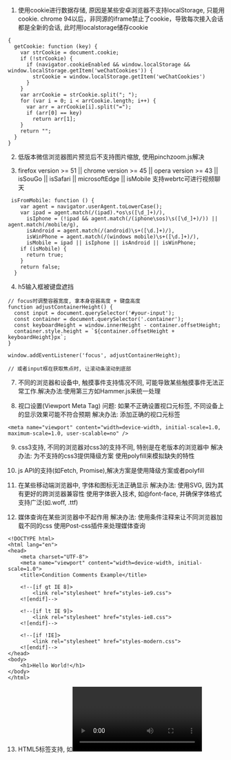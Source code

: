1. 使用cookie进行数据存储, 原因是某些安卓浏览器不支持localStorage, 只能用cookie. chrome 94以后，非同源的iframe禁止了cookie，导致每次接入会话都是全新的会话, 此时用localstorage储存cookie
```
{
  getCookie: function (key) {
    var strCookie = document.cookie;
    if (!strCookie) {
      if (navigator.cookieEnabled && window.localStorage && window.localStorage.getItem('weChatCookies')) {
        strCookie = window.localStorage.getItem('weChatCookies')
      }
    }
    var arrCookie = strCookie.split("; ");
    for (var i = 0; i < arrCookie.length; i++) {
      var arr = arrCookie[i].split("=");
      if (arr[0] == key)
        return arr[1];
    }
    return "";
  }
}
```

2. 低版本微信浏览器图片预览后不支持图片缩放, 使用pinchzoom.js解决

3. firefox version >= 51 || chrome version >= 45 || opera version >= 43 || isSouGo || isSafari || microsoftEdge || isMobile 支持webrtc可进行视频聊天

```
 isFromMobile: function () {
    var agent = navigator.userAgent.toLowerCase();
    var ipad = agent.match(/(ipad).*os\s([\d_]+)/),
      isIphone = (!ipad && agent.match(/(iphone\sos)\s([\d_]+)/)) || agent.match(/mobile/g),
      isAndroid = agent.match(/(android)\s+([\d.]+)/),
      isWinPhone = agent.match(/(windows mobile)\s+([\d.]+)/),
      isMobile = ipad || isIphone || isAndroid || isWinPhone;
    if (isMobile) {
      return true;
    }
    return false;
  }
```

4. h5输入框被键盘遮挡

```
// focus时调整容器宽度, 拿本身容器高度 + 键盘高度
function adjustContainerHeight() {
  const input = document.querySelector('#your-input');
  const container = document.querySelector('.container');
  const keyboardHeight = window.innerHeight - container.offsetHeight;
  container.style.height = `${container.offsetHeight + keyboardHeight}px`;
}

window.addEventListener('focus', adjustContainerHeight);

// 或者input框在获取焦点时, 让滚动条滚动到底部
```

<!-- 5. 低版本IE不支持innerText, 用innerHTML代替

6. IE8不支持indexOf -->

7. 不同的浏览器和设备中, 触摸事件支持情况不同, 可能导致某些触摸事件无法正常工作.解决办法:使用第三方如Hammer.js来统一处理

8. 视口设置(Viewport Meta Tag)
问题: 如果不正确设置视口元标签, 不同设备上的显示效果可能不符合预期
解决办法: 添加正确的视口元标签
```
<meta name="viewport" content="width=device-width, initial-scale=1.0, maximum-scale=1.0, user-scalable=no" />
```
9. css3支持, 不同的浏览器对css3的支持不同, 特别是在老版本的浏览器中
解决办法:
为不支持的css3提供降级方案
使用polyfill来模拟缺失的特性

10. js API的支持(如Fetch, Promise),解决方案是使用降级方案或者polyfill

11. 在某些移动端浏览器中, 字体和图标无法正确显示
解决办法:
使用SVG, 因为其有更好的跨浏览器兼容性
使用字体嵌入技术, 如@font-face, 并确保字体格式支持广泛(如.woff, .ttf)

12. 媒体查询在某些浏览器中不起作用
解决办法:
使用条件注释来让不同浏览器加载不同的css
使用Post-css插件来处理媒体查询

```
<!DOCTYPE html>
<html lang="en">
<head>
    <meta charset="UTF-8">
    <meta name="viewport" content="width=device-width, initial-scale=1.0">
    <title>Condition Comments Example</title>
    
    <!--[if gt IE 8]>
        <link rel="stylesheet" href="styles-ie9.css">
    <![endif]-->
    
    <!--[if lt IE 9]>
        <link rel="stylesheet" href="styles-ie8.css">
    <![endif]-->
    
    <!--[if !IE]>
        <link rel="stylesheet" href="styles-modern.css">
    <![endif]-->
</head>
<body>
    <h1>Hello World!</h1>
</body>
</html>
```

13. HTML5标签支持, 如<video/>, <audio />, <canvas />在某些浏览器中可能不被支持
解决办法:
使用polyfill如html5shiv
使用fallback内容, 如 <object> 或 <iframe>

14. 离线应用(Application Cache), 在某些浏览器中不支持甚至已经废弃
解决办法:
使用service worker替代Application Cache
使用条件加载, 根据浏览器支持情况决定是否启用


15. autoprefixer用于自动添加 CSS 前缀，以确保 CSS 代码在不同的浏览器中能够正常工作
```
npm install autoprefixer postcss-cli --save-dev

module.exports = {
  plugins: {
    autoprefixer: {}
  }
};

"browserslist": [
  "> 1%",
  "last 2 versions",
  "not dead",
  "not ie <= 11"
]

npx postcss ./src/styles.css -o ./dist/styles.css


module.exports = {
  module: {
    rules: [
      {
        test: /\.css$/,
        use: [
          'style-loader',
          'css-loader',
          {
            loader: 'postcss-loader',
            options: {
              postcssOptions: {
                plugins: [
                  require('autoprefixer')()
                ]
              }
            }
          }
        ]
      }
    ]
  }
};
```

16. Modernizr 来帮助浏览器支持哪些特性, 并提供相应的polyfills来支持不支持的特性
```
npm install modernizr --save

npx modernizr -c -d -f -s > dist/modernizr-custom.js

-c：生成压缩版本。
-d：生成调试版本。
-f：生成功能检测版本。
-s：生成 shims 版本。

<!DOCTYPE html>
<html lang="en">
<head>
  <meta charset="UTF-8">
  <meta name="viewport" content="width=device-width, initial-scale=1.0">
  <title>Modernizr Example</title>
  <script src="dist/modernizr-custom.js"></script>
</head>
<body>
  <!-- 页面内容 -->
</body>
</html>

```

17. babel是一个js编译器, 可以将js代码转化为向后兼容的代码

```
npm install @babel/core @babel/cli @babel/preset-env --save-dev

{
  "presets": ["@babel/preset-env"]
}

npx babel src --out-dir dist


npm install webpack webpack-cli babel-loader @babel/core @babel/preset-env --save-dev
module.exports = {
  module: {
    rules: [
      {
        test: /\.js$/,
        exclude: /node_modules/,
        use: {
          loader: 'babel-loader',
          options: {
            presets: ['@babel/preset-env']
          }
        }
      }
    ]
  }
};
```